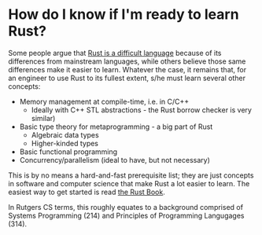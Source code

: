 How do I know if I\'m ready to learn Rust?
==========================================

Some people argue that [Rust is a difficult
language](https://vorner.github.io/difficult.html) because of its
differences from mainstream languages, while others believe those same
differences make it easier to learn. Whatever the case, it remains that,
for an engineer to use Rust to its fullest extent, s/he must learn
several other concepts:

-   Memory management at compile-time, i.e. in C/C++
    -   Ideally with C++ STL abstractions - the Rust borrow checker is
        very similar)
-   Basic type theory for metaprogramming - a big part of Rust
    -   Algebraic data types
    -   Higher-kinded types
-   Basic functional programming
-   Concurrency/parallelism (ideal to have, but not necessary)

This is by no means a hard-and-fast prerequisite list; they are just
concepts in software and computer science that make Rust a lot easier to
learn. The easiest way to get started is read [the Rust Book](https://doc.rust-lang.org/book/ "This tutorial is dense in links to this wonderful role model of documentation.").

In Rutgers CS terms, this roughly equates to a background comprised of
Systems Programming (214) and Principles of Programming Langugages
(314).
